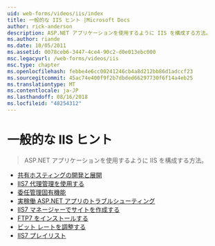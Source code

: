 ```yaml
---
uid: web-forms/videos/iis/index
title: 一般的な IIS ヒント |Microsoft Docs
author: rick-anderson
description: ASP.NET アプリケーションを使用するように IIS を構成する方法。
ms.author: riande
ms.date: 10/05/2011
ms.assetid: 0078ceb6-3447-4ce4-90c2-d0e013ebc000
msc.legacyurl: /web-forms/videos/iis
msc.type: chapter
ms.openlocfilehash: febbe4e6cc00241246cb4a8d212bb86d1adccf23
ms.sourcegitcommit: 45ac74e400f9f2b7dbded66297730f6f14a4eb25
ms.translationtype: MT
ms.contentlocale: ja-JP
ms.lasthandoff: 08/16/2018
ms.locfileid: "48254312"
---
```

<a name="general-iis-tips"></a>一般的な IIS ヒント
====================
> ASP.NET アプリケーションを使用するように IIS を構成する方法。


- [共有ホスティングの開発と展開](developing-and-deploying-in-a-shared-hosting.md)
- [IIS7 代理管理を使用する](working-with-iis7-deligated-admin.md)
- [委任管理固有機能](feature-specific-delegated-management.md)
- [実稼働 ASP.NET アプリのトラブルシューティング](troubleshooting-production-aspnet-apps.md)
- [IIS7 マネージャーでサイトを作成する](creating-a-site-with-iis7-manager.md)
- [FTP7 をインストールする](installing-ftp7.md)
- [ビット レートを調整する](bit-rate-throttling.md)
- [IIS7 プレイリスト](iis7-playlists.md)
